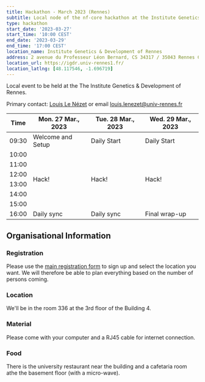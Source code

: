 ```yaml
---
title: Hackathon - March 2023 (Rennes)
subtitle: Local node of the nf-core hackathon at the Institute Genetics & Development of Rennes.
type: hackathon
start_date: '2023-03-27'
start_time: '10:00 CEST'
end_date: '2023-03-29'
end_time: '17:00 CEST'
location_name: Institute Genetics & Development of Rennes
address: 2 avenue du Professeur Léon Bernard, CS 34317 / 35043 Rennes Cedex, France
location_url: https://igdr.univ-rennes1.fr/
location_latlng: [48.117546, -1.696719]
---
```


Local event to be held at the The Institute Genetics & Development of Rennes.

Primary contact: [<i class="fab fa-slack"></i> Louis Le Nézet](https://nfcore.slack.com/team/U03UCQH8FN2) or email [<i class="email"></i>louis.lenezet@univ-rennes.fr](louis.lenezet@univ-rennes.fr)

<div class="table-responsive">
    <table class="table table-hover table-sm table-bordered">
        <thead>
            <tr>
                <th>Time</th>
                <th>Mon. 27 Mar., 2023</th>
                <th>Tue. 28 Mar., 2023</th>
                <th>Wed. 29 Mar., 2023</th>
            </tr>
            </thead>
            <tbody>
            <tr>
                <td data-timestamp="1679905800" data-timeformat="HH:mm z">09:30</td>
                <td background-color:navy; rowspan="1">Welcome and Setup</td>
                <td background-color:navy; rowspan="1">Daily Start</td>
                <td background-color:navy; rowspan="1">Daily Start</td>
            </tr>
                <td data-timestamp="1679907600" data-timeformat="HH:mm z">10:00</td>
                <td rowspan="6">Hack!</td>
                <td rowspan="6">Hack!</td>
                <td rowspan="6">Hack!</td>
            </tr>
            <tr>
                <td data-timestamp="1679911200" data-timeformat="HH:mm z">11:00</td>
            </tr>
            <tr>
                <td data-timestamp="1679914800" data-timeformat="HH:mm z">12:00</td>
            </tr>
            <tr>
                <td data-timestamp="1679918400" data-timeformat="HH:mm z">13:00</td>
            </tr>
            <tr>
                <td data-timestamp="1679922000" data-timeformat="HH:mm z">14:00</td>
            </tr>
            <tr>
                <td data-timestamp="1679925600" data-timeformat="HH:mm z">15:00</td>
            </tr>
            <tr>
                <td data-timestamp="1679929200"  data-timeformat="HH:mm z">16:00</td>
                <td>Daily sync</td>
                <td>Daily sync</td>
                <td>Final wrap-up</td>
            </tr>
        </tbody>
    </table>
</div>

## Organisational Information

### Registration

Please use the [main registration form](https://nf-co.re/events/2023/hackathon-march-2023) to sign up and select the location you want.
We will therefore be able to plan everything based on the number of persons coming.

### Location

We'll be in the room 336 at the 3rd floor of the Building 4.

### Material

Please come with your computer and a RJ45 cable for internet connection.

### Food

There is the university restaurant near the building and a cafetaria room athe the basement floor (with a micro-wave).
